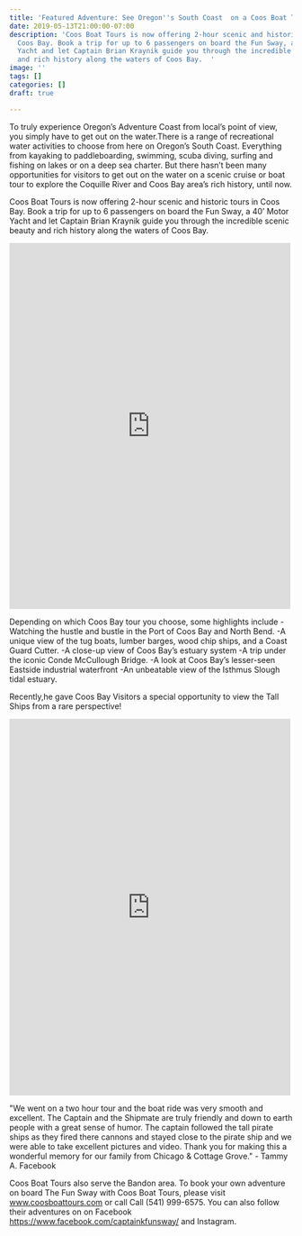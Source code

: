 ```yaml
---
title: 'Featured Adventure: See Oregon''s South Coast  on a Coos Boat Tour'
date: 2019-05-13T21:00:00-07:00
description: 'Coos Boat Tours is now offering 2-hour scenic and historic tours in
  Coos Bay. Book a trip for up to 6 passengers on board the Fun Sway, a 40’ Motor
  Yacht and let Captain Brian Kraynik guide you through the incredible scenic beauty
  and rich history along the waters of Coos Bay.  '
image: ''
tags: []
categories: []
draft: true

---
```

To truly experience Oregon’s Adventure Coast from local’s point of view, you simply have to get out on the water.There is a range of recreational water activities to choose from here on Oregon’s South Coast. Everything from kayaking to paddleboarding, swimming, scuba diving, surfing and fishing on lakes or on a deep sea charter. But there hasn’t been many opportunities for visitors to get out on the water on a scenic cruise or boat tour to explore the Coquille River and Coos Bay area’s rich history, until now. 

Coos Boat Tours is now offering 2-hour scenic and historic tours in Coos Bay. Book a trip for up to 6 passengers on board the Fun Sway, a 40’ Motor Yacht and let Captain Brian Kraynik guide you through the incredible scenic beauty and rich history along the waters of Coos Bay.  

<iframe src="https://www.facebook.com/plugins/post.php?href=https%3A%2F%2Fwww.facebook.com%2Fcaptainkfunsway%2Fposts%2F2228072790616801&width=500" width="500" height="650" style="border:none;overflow:hidden" scrolling="no" frameborder="0" allowTransparency="true" allow="encrypted-media"></iframe>

Depending on which Coos Bay tour you choose, some highlights include
-Watching the hustle and bustle in the Port of Coos Bay and North Bend. 
-A unique view of the tug boats, lumber barges, wood chip ships, and a Coast Guard Cutter.
-A close-up view of Coos Bay’s estuary system
-A trip under the iconic Conde McCullough Bridge. 
-A look at Coos Bay’s lesser-seen Eastside industrial waterfront 
-An unbeatable view of the Isthmus Slough tidal estuary.

Recently,he gave Coos Bay Visitors a special opportunity to view the Tall Ships from a rare perspective! 
<iframe src="https://www.facebook.com/plugins/post.php?href=https%3A%2F%2Fwww.facebook.com%2Fcaptainkfunsway%2Fposts%2F2246909472066466&width=500" width="500" height="669" style="border:none;overflow:hidden" scrolling="no" frameborder="0" allowTransparency="true" allow="encrypted-media"></iframe>

"We went on a two hour tour and the boat ride was very smooth and excellent. The Captain and the Shipmate are truly friendly and down to earth people with a great sense of humor. The captain followed the tall pirate ships as they fired there cannons and stayed close to the pirate ship and we were able to take excellent pictures and video. Thank you for making this a wonderful memory for our family from Chicago & Cottage Grove." - Tammy A. Facebook

Coos Boat Tours also serve the Bandon area. To book your own adventure on board The Fun Sway with Coos Boat Tours, please visit www.coosboattours.com or call Call (541) 999-6575. You can also follow their adventures on on Facebook https://www.facebook.com/captainkfunsway/ and Instagram. 

